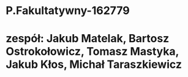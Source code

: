 # P.Fakultatywny-162779
# zespół: Jakub Matelak, Bartosz Ostrokołowicz, Tomasz Mastyka, Jakub Kłos, Michał Taraszkiewicz 
